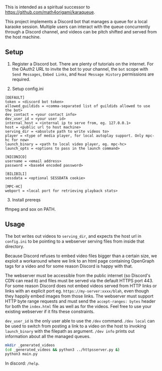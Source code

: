 This is intended as a spiritual successor to https://github.com/math4origami/karaqueue.

This project implements a Discord bot that manages a queue for a local karaoke session. Multiple users can interact with the queue concurrently through a Discord channel, and videos can be pitch shifted and served from the host machine.

## Setup

1. Register a Discord bot. There are plenty of tutorials on the internet. For the OAuth2 URL to invite the bot to your channel, the `bot` scope with `Send Messages`, `Embed Links`, and `Read Message History` permissions are required.

2. Setup config.ini

```dosini
[DEFAULT]
token = <discord bot token>
allowed_guildids = <comma-separated list of guildids allowed to use the bot>
dev_contact = <your contact info>
dev_user_id = <your user id>
internal_host = <internal ip to serve from, eg. 127.0.0.1>
host = <public url to host machine>
serving_dir = <absolute path to write videos to>
player = <type of media player, for local autoplay support. Only mpc-hc for now>
launch_binary = <path to local video player, eg. mpc-hc>
launch_opts = <options to pass in the launch command>

[NICONICO]
username = <email address>
password = <base64 encoded password>

[BILIBILI]
sessdata = <optional SESSDATA cookie>

[MPC-HC]
webport = <local port for retrieving playback stats>
```

3. Install prereqs

ffmpeg and sox on PATH.

## Usage

The bot writes out videos to `serving_dir`, and expects the host url in `config.ini` to be pointing to a webserver serving files from inside that directory.

Because Discord refuses to embed video files bigger than a certain size, we exploit a workaround where we link to an html page containing OpenGraph tags for a video and for some reason Discord is happy with that.

The webserver must be accessible from the public internet (so Discord's CDN can read it) and files must be served via the default HTTPS port 443. For some reason Discord does not embed videos served from HTTP links or links with an explicit port eg. `https://my-server:xxxx/blah`, even though they happily embed images from those links. The webserver must support HTTP byte range requests and must send the `accept-ranges: bytes` header for both the `index.html` file as well as for the videos. Feel free to use your existing webserver if it fits these constraints.

`dev_user_id` is the only user able to use the `/dev` command.
`/dev local` can be used to switch from posting a link to a video on the host to invoking `launch_binary` with the filepath as argument.
`/dev info` prints out information about all the managed queues.

```bash
mkdir _generated_videos
(cd _generated_videos && python3 ../httpsserver.py &)
python3 main.py
```

In discord: `/help`.
